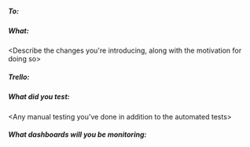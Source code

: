 ##### *To:*
<Tag reviewers and any interested parties>

##### *What:*
<Describe the changes you're introducing, along with the motivation for doing so>

##### *Trello:*
<Link to the Trello card for this PR or use the Trello/Github integration and remove this>

##### *What did you test:*
<Any manual testing you've done in addition to the automated tests>

##### *What dashboards will you be monitoring:*
<Link to the dashboards (https://app.datadoghq.com/dash/list) you'll monitor when you release>
